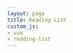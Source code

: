 ```yaml
---
layout: page
title: Reading List
custom_js:
- vue
- reading-list
---
```

<div id="app">

<div class="status-toggle-wrap">
	<template v-for="status in statuses">
		<div class="status-toggle">
			<input type="radio"
			:id="status"
			:value="status"
			name="status"
			v-model="currentStatus">
			<label :for="status">Status: {{ status }}</label>
		</div>
	</template>
</div>

<ul class="book-list">
<template v-for="post in posts">
	<li>
		<p class="book-title" v-html="post.title.rendered"></p>
	</li>
</template>
</ul>

</div>

